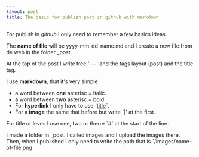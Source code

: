 ```yaml
---
layout: post
title: The basic for publish post in github with markdown
---
```


For publish in *github* I only need to remember a few basics ideas.

The **name of file** will be yyyy-mm-dd-name.md and I create a new file 
from de web in the folder _post.

At the top of the post I write tree '---' and the tags layout (post) and
the title tag.

I use **markdown**, that it's very simple

- a word between **one** asterisc = italic.
- a word between **two** asterisc = bold.
- For **hyperlink** I only have to use ˋ[title](link)ˋ.
- For a **image** the same that before but write ˋ|' at the first.

For title or leves I use one, two or therre ˋ#ˋ at the start of the line.

I made a folder in _post. I called images and I upload the images there.
Then, when I published I only need to write the path that is 
ˋ/images/name-of-file.png
